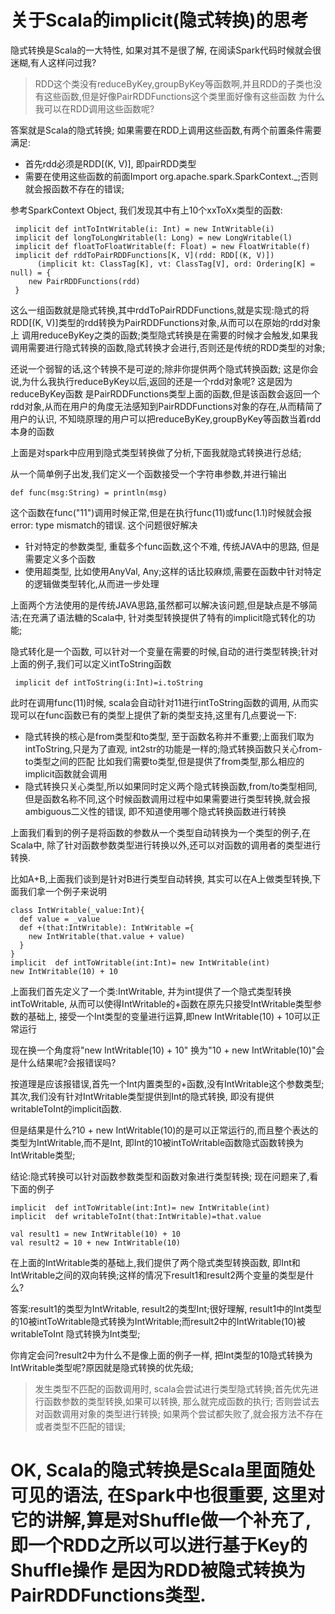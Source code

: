 关于Scala的implicit(隐式转换)的思考
==========

隐式转换是Scala的一大特性, 如果对其不是很了解, 在阅读Spark代码时候就会很迷糊,有人这样问过我?

>   RDD这个类没有reduceByKey,groupByKey等函数啊,并且RDD的子类也没有这些函数,但是好像PairRDDFunctions这个类里面好像有这些函数
>   为什么我可以在RDD调用这些函数呢?

答案就是Scala的隐式转换; 如果需要在RDD上调用这些函数,有两个前置条件需要满足:

+   首先rdd必须是RDD[(K, V)], 即pairRDD类型
+   需要在使用这些函数的前面Import org.apache.spark.SparkContext._;否则就会报函数不存在的错误;

参考SparkContext Object, 我们发现其中有上10个xxToXx类型的函数:

     implicit def intToIntWritable(i: Int) = new IntWritable(i)    
     implicit def longToLongWritable(l: Long) = new LongWritable(l)    
     implicit def floatToFloatWritable(f: Float) = new FloatWritable(f)
     implicit def rddToPairRDDFunctions[K, V](rdd: RDD[(K, V)])
          (implicit kt: ClassTag[K], vt: ClassTag[V], ord: Ordering[K] = null) = {
        new PairRDDFunctions(rdd)
     }

这么一组函数就是隐式转换,其中rddToPairRDDFunctions,就是实现:隐式的将RDD[(K, V)]类型的rdd转换为PairRDDFunctions对象,从而可以在原始的rdd对象上
调用reduceByKey之类的函数;类型隐式转换是在需要的时候才会触发,如果我调用需要进行隐式转换的函数,隐式转换才会进行,否则还是传统的RDD类型的对象;

还说一个弱智的话,这个转换不是可逆的;除非你提供两个隐式转换函数; 这是你会说,为什么我执行reduceByKey以后,返回的还是一个rdd对象呢? 这是因为reduceByKey函数
是PairRDDFunctions类型上面的函数,但是该函数会返回一个rdd对象,从而在用户的角度无法感知到PairRDDFunctions对象的存在,从而精简了用户的认识,
不知晓原理的用户可以把reduceByKey,groupByKey等函数当着rdd本身的函数

上面是对spark中应用到隐式类型转换做了分析,下面我就隐式转换进行总结;

从一个简单例子出发,我们定义一个函数接受一个字符串参数,并进行输出

    def func(msg:String) = println(msg)
    
这个函数在func("11")调用时候正常,但是在执行func(11)或func(1.1)时候就会报error: type mismatch的错误. 这个问题很好解决

+   针对特定的参数类型, 重载多个func函数,这个不难, 传统JAVA中的思路, 但是需要定义多个函数
+   使用超类型, 比如使用AnyVal, Any;这样的话比较麻烦,需要在函数中针对特定的逻辑做类型转化,从而进一步处理

上面两个方法使用的是传统JAVA思路,虽然都可以解决该问题,但是缺点是不够简洁;在充满了语法糖的Scala中, 针对类型转换提供了特有的implicit隐式转化的功能;

隐式转化是一个函数, 可以针对一个变量在需要的时候,自动的进行类型转换;针对上面的例子,我们可以定义intToString函数
    
     implicit def intToString(i:Int)=i.toString

此时在调用func(11)时候, scala会自动针对11进行intToString函数的调用, 从而实现可以在func函数已有的类型上提供了新的类型支持,这里有几点要说一下:

+   隐式转换的核心是from类型和to类型, 至于函数名称并不重要;上面我们取为intToString,只是为了直观, int2str的功能是一样的;隐式转换函数只关心from-to类型之间的匹配
比如我们需要to类型,但是提供了from类型,那么相应的implicit函数就会调用
+   隐式转换只关心类型,所以如果同时定义两个隐式转换函数,from/to类型相同,但是函数名称不同,这个时候函数调用过程中如果需要进行类型转换,就会报ambiguous二义性的错误,
即不知道使用哪个隐式转换函数进行转换

上面我们看到的例子是将函数的参数从一个类型自动转换为一个类型的例子,在Scala中, 除了针对函数参数类型进行转换以外,还可以对函数的调用者的类型进行转换.

比如A+B,上面我们谈到是针对B进行类型自动转换, 其实可以在A上做类型转换,下面我们拿一个例子来说明

    class IntWritable(_value:Int){
      def value = _value
      def +(that:IntWritable): IntWritable ={
        new IntWritable(that.value + value)
      }
    }
    implicit  def intToWritable(int:Int)= new IntWritable(int)
    new IntWritable(10) + 10

上面我们首先定义了一个类:IntWritable, 并为int提供了一个隐式类型转换intToWritable, 从而可以使得IntWritable的+函数在原先只接受IntWritable类型参数的基础上,
接受一个Int类型的变量进行运算,即new IntWritable(10) + 10可以正常运行

现在换一个角度将"new IntWritable(10) + 10" 换为"10 + new IntWritable(10)"会是什么结果呢?会报错误吗?

按道理是应该报错误,首先一个Int内置类型的+函数,没有IntWritable这个参数类型; 其次,我们没有针对IntWritable类型提供到Int的隐式转换, 即没有提供writableToInt的implicit函数.

但是结果是什么?10 + new IntWritable(10)的是可以正常运行的,而且整个表达的类型为IntWritable,而不是Int, 即Int的10被intToWritable函数隐式函数转换为IntWritable类型;

结论:隐式转换可以针对函数参数类型和函数对象进行类型转换; 现在问题来了,看下面的例子

    implicit  def intToWritable(int:Int)= new IntWritable(int)
    implicit  def writableToInt(that:IntWritable)=that.value
    
    val result1 = new IntWritable(10) + 10
    val result2 = 10 + new IntWritable(10)

在上面的IntWritable类的基础上,我们提供了两个隐式类型转换函数, 即Int和IntWritable之间的双向转换;这样的情况下result1和result2两个变量的类型是什么?

答案:result1的类型为IntWritable, result2的类型Int;很好理解, result1中的Int类型的10被intToWritable隐式转换为IntWritable;而result2中的IntWritable(10)被writableToInt
隐式转换为Int类型;

你肯定会问?result2中为什么不是像上面的例子一样, 把Int类型的10隐式转换为IntWritable类型呢?原因就是隐式转换的优先级; 

>    发生类型不匹配的函数调用时, scala会尝试进行类型隐式转换;首先优先进行函数参数的类型转换,如果可以转换, 那么就完成函数的执行;
>   否则尝试去对函数调用对象的类型进行转换; 如果两个尝试都失败了,就会报方法不存在或者类型不匹配的错误;

OK, Scala的隐式转换是Scala里面随处可见的语法, 在Spark中也很重要, 这里对它的讲解,算是对Shuffle做一个补充了, 即一个RDD之所以可以进行基于Key的Shuffle操作
是因为RDD被隐式转换为PairRDDFunctions类型.
====